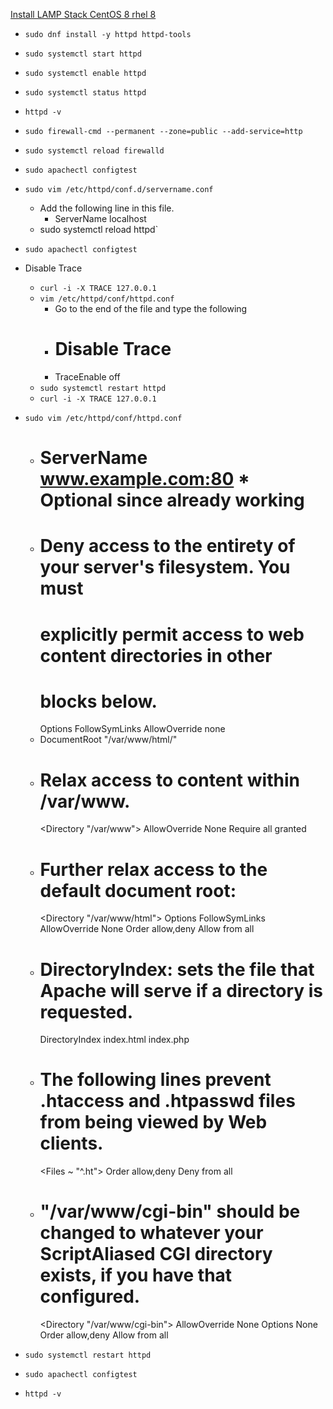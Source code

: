 [Install LAMP Stack CentOS 8 rhel 8](https://www.linuxbabe.com/redhat/install-lamp-stack-centos-8-rhel-8)
* `sudo dnf install -y httpd httpd-tools`
* `sudo systemctl start httpd`
* `sudo systemctl enable httpd`
* `sudo systemctl status httpd`
* `httpd -v`
* `sudo firewall-cmd --permanent --zone=public --add-service=http`
* `sudo systemctl reload firewalld`
* `sudo apachectl configtest`
* `sudo vim /etc/httpd/conf.d/servername.conf`
  * Add the following line in this file.
    * ServerName localhost
  * sudo systemctl reload httpd`
* `sudo apachectl configtest`

* Disable Trace
  * `curl -i -X TRACE 127.0.0.1`
  * `vim /etc/httpd/conf/httpd.conf`
    * Go to the end of the file and type the following
    * # Disable Trace
    * TraceEnable off
  * `sudo systemctl restart httpd`
  * `curl -i -X TRACE 127.0.0.1`

* `sudo vim /etc/httpd/conf/httpd.conf`
  * # ServerName www.example.com:80 * Optional since already working
  * # Deny access to the entirety of your server's filesystem. You must
    # explicitly permit access to web content directories in other
    # <Directory> blocks below.
      <Directory />
        Options FollowSymLinks
        AllowOverride none
      </Directory>
  * DocumentRoot "/var/www/html/"
  * # Relax access to content within /var/www.
      <Directory "/var/www">
        AllowOverride None
        Require all granted
      </Directory>
  * # Further relax access to the default document root:
      <Directory "/var/www/html">
        Options FollowSymLinks
        AllowOverride None
        Order allow,deny
        Allow from all
      </Directory>
  * # DirectoryIndex: sets the file that Apache will serve if a directory is requested.
      <IfModule dir_module>
        DirectoryIndex index.html index.php
      </IfModule>
  * # The following lines prevent .htaccess and .htpasswd files from being viewed by Web clients.
      <Files ~ "^\.ht">
        Order allow,deny
        Deny from all
      </Files>
  * # "/var/www/cgi-bin" should be changed to whatever your ScriptAliased CGI directory exists, if you have that configured.
      <Directory "/var/www/cgi-bin">
        AllowOverride None
        Options None
        Order allow,deny
        Allow from all
      </Directory>

* `sudo systemctl restart httpd`
* `sudo apachectl configtest`
* `httpd -v`
